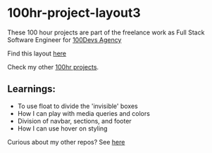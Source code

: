 # 100hr-project-layout3

These 100 hour projects are part of the freelance work as Full Stack Software Engineer for [100Devs Agency](https://www.linkedin.com/company/100devs/)

Find this layout [here](https://agcdtmr.github.io/100hr-project-layout3/)

Check my other [100hr projects](https://github.com/agcdtmr/100hr-project-others).

## Learnings:

- To use float to divide the 'invisible' boxes
- How I can play with media queries and colors
- Division of navbar, sections, and footer
- How I can use hover on styling

Curious about my other repos? See [here](https://github.com/agcdtmr?tab=repositories)
